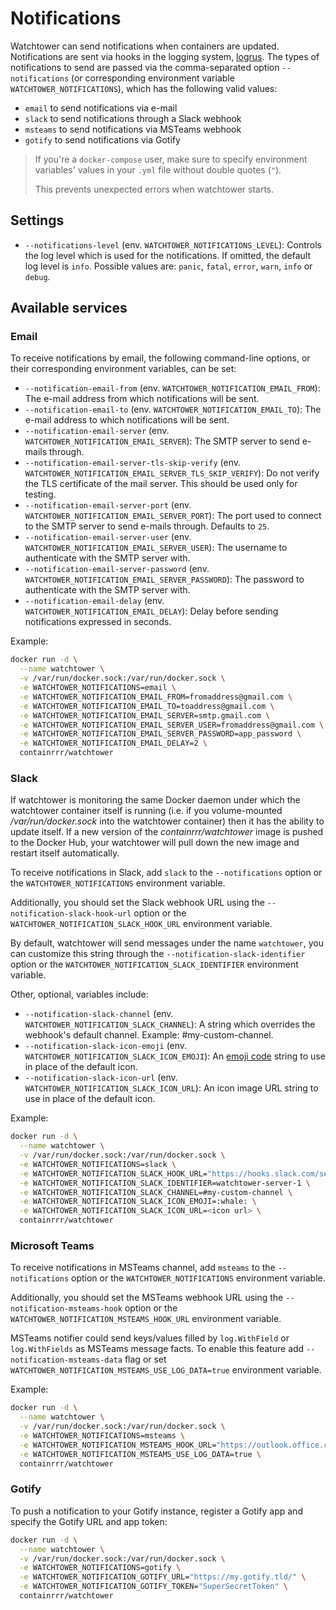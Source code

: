 
# Notifications

Watchtower can send notifications when containers are updated. Notifications are sent via hooks in the logging system, [logrus](http://github.com/sirupsen/logrus).
The types of notifications to send are passed via the comma-separated option `--notifications` (or corresponding environment variable `WATCHTOWER_NOTIFICATIONS`), which has the following valid values:

- `email` to send notifications via e-mail
- `slack` to send notifications through a Slack webhook
- `msteams` to send notifications via MSTeams webhook
- `gotify` to send notifications via Gotify


> If you're a `docker-compose` user, make sure to specify environment variables' values in your `.yml` file without double quotes (`"`). 
>
> This prevents unexpected errors when watchtower starts.

## Settings

- `--notifications-level` (env. `WATCHTOWER_NOTIFICATIONS_LEVEL`): Controls the log level which is used for the notifications. If omitted, the default log level is `info`. Possible values are: `panic`, `fatal`, `error`, `warn`, `info` or `debug`.

## Available services

### Email

To receive notifications by email, the following command-line options, or their corresponding environment variables, can be set:

- `--notification-email-from` (env. `WATCHTOWER_NOTIFICATION_EMAIL_FROM`): The e-mail address from which notifications will be sent.
- `--notification-email-to` (env. `WATCHTOWER_NOTIFICATION_EMAIL_TO`): The e-mail address to which notifications will be sent.
- `--notification-email-server` (env. `WATCHTOWER_NOTIFICATION_EMAIL_SERVER`): The SMTP server to send e-mails through.
- `--notification-email-server-tls-skip-verify` (env. `WATCHTOWER_NOTIFICATION_EMAIL_SERVER_TLS_SKIP_VERIFY`): Do not verify the TLS certificate of the mail server. This should be used only for testing.
- `--notification-email-server-port` (env. `WATCHTOWER_NOTIFICATION_EMAIL_SERVER_PORT`): The port used to connect to the SMTP server to send e-mails through. Defaults to `25`.
- `--notification-email-server-user` (env. `WATCHTOWER_NOTIFICATION_EMAIL_SERVER_USER`): The username to authenticate with the SMTP server with.
- `--notification-email-server-password` (env. `WATCHTOWER_NOTIFICATION_EMAIL_SERVER_PASSWORD`): The password to authenticate with the SMTP server with.
- `--notification-email-delay` (env. `WATCHTOWER_NOTIFICATION_EMAIL_DELAY`): Delay before sending notifications expressed in seconds.

Example:

```bash
docker run -d \
  --name watchtower \
  -v /var/run/docker.sock:/var/run/docker.sock \
  -e WATCHTOWER_NOTIFICATIONS=email \
  -e WATCHTOWER_NOTIFICATION_EMAIL_FROM=fromaddress@gmail.com \
  -e WATCHTOWER_NOTIFICATION_EMAIL_TO=toaddress@gmail.com \
  -e WATCHTOWER_NOTIFICATION_EMAIL_SERVER=smtp.gmail.com \
  -e WATCHTOWER_NOTIFICATION_EMAIL_SERVER_USER=fromaddress@gmail.com \
  -e WATCHTOWER_NOTIFICATION_EMAIL_SERVER_PASSWORD=app_password \
  -e WATCHTOWER_NOTIFICATION_EMAIL_DELAY=2 \
  containrrr/watchtower
```

### Slack
If watchtower is monitoring the same Docker daemon under which the watchtower container itself is running (i.e. if you volume-mounted _/var/run/docker.sock_ into the watchtower container) then it has the ability to update itself. If a new version of the _containrrr/watchtower_ image is pushed to the Docker Hub, your watchtower will pull down the new image and restart itself automatically.

To receive notifications in Slack, add `slack` to the `--notifications` option or the `WATCHTOWER_NOTIFICATIONS` environment variable.

Additionally, you should set the Slack webhook URL using the `--notification-slack-hook-url` option or the `WATCHTOWER_NOTIFICATION_SLACK_HOOK_URL` environment variable.

By default, watchtower will send messages under the name `watchtower`, you can customize this string through the `--notification-slack-identifier` option or the `WATCHTOWER_NOTIFICATION_SLACK_IDENTIFIER` environment variable.

Other, optional, variables include:

- `--notification-slack-channel` (env. `WATCHTOWER_NOTIFICATION_SLACK_CHANNEL`): A string which overrides the webhook's default channel. Example: #my-custom-channel.
- `--notification-slack-icon-emoji` (env. `WATCHTOWER_NOTIFICATION_SLACK_ICON_EMOJI`): An [emoji code](https://www.webpagefx.com/tools/emoji-cheat-sheet/) string to use in place of the default icon.
- `--notification-slack-icon-url` (env. `WATCHTOWER_NOTIFICATION_SLACK_ICON_URL`): An icon image URL string to use in place of the default icon.

Example:

```bash
docker run -d \
  --name watchtower \
  -v /var/run/docker.sock:/var/run/docker.sock \
  -e WATCHTOWER_NOTIFICATIONS=slack \
  -e WATCHTOWER_NOTIFICATION_SLACK_HOOK_URL="https://hooks.slack.com/services/xxx/yyyyyyyyyyyyyyy" \
  -e WATCHTOWER_NOTIFICATION_SLACK_IDENTIFIER=watchtower-server-1 \
  -e WATCHTOWER_NOTIFICATION_SLACK_CHANNEL=#my-custom-channel \
  -e WATCHTOWER_NOTIFICATION_SLACK_ICON_EMOJI=:whale: \
  -e WATCHTOWER_NOTIFICATION_SLACK_ICON_URL=<icon url> \
  containrrr/watchtower
```

### Microsoft Teams

To receive notifications in MSTeams channel, add `msteams` to the `--notifications` option or the `WATCHTOWER_NOTIFICATIONS` environment variable.

Additionally, you should set the MSTeams webhook URL using the `--notification-msteams-hook` option or the `WATCHTOWER_NOTIFICATION_MSTEAMS_HOOK_URL` environment variable.

MSTeams notifier could send keys/values filled by `log.WithField` or `log.WithFields` as MSTeams message facts. To enable this feature add `--notification-msteams-data` flag or set `WATCHTOWER_NOTIFICATION_MSTEAMS_USE_LOG_DATA=true` environment variable.

Example:

```bash
docker run -d \
  --name watchtower \
  -v /var/run/docker.sock:/var/run/docker.sock \
  -e WATCHTOWER_NOTIFICATIONS=msteams \
  -e WATCHTOWER_NOTIFICATION_MSTEAMS_HOOK_URL="https://outlook.office.com/webhook/xxxxxxxx@xxxxxxx/IncomingWebhook/yyyyyyyy/zzzzzzzzzz" \
  -e WATCHTOWER_NOTIFICATION_MSTEAMS_USE_LOG_DATA=true \
  containrrr/watchtower
```

### Gotify

To push a notification to your Gotify instance, register a Gotify app and specify the Gotify URL and app token:


```bash
docker run -d \
  --name watchtower \
  -v /var/run/docker.sock:/var/run/docker.sock \
  -e WATCHTOWER_NOTIFICATIONS=gotify \
  -e WATCHTOWER_NOTIFICATION_GOTIFY_URL="https://my.gotify.tld/" \
  -e WATCHTOWER_NOTIFICATION_GOTIFY_TOKEN="SuperSecretToken" \
  containrrr/watchtower
```

